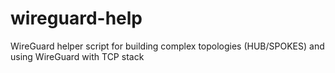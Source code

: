 # wireguard-help
WireGuard helper script for building complex topologies (HUB/SPOKES) and using WireGuard with TCP stack
